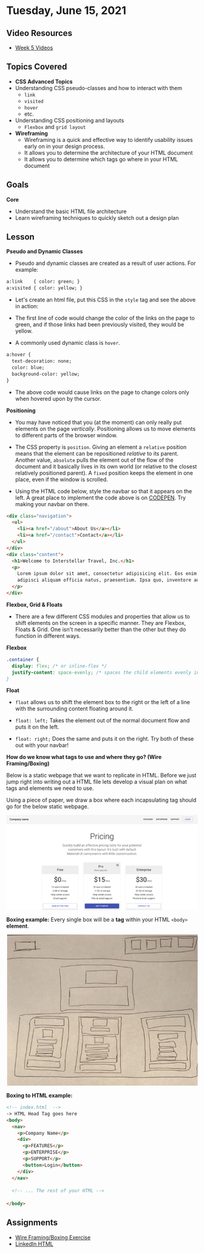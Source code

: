 # Tuesday, June 15, 2021
## Video Resources
- [Week 5 Videos](https://www.youtube.com/watch?v=V2nozKafd5w&list=PLu0CiQ7bzwERdY3DZWm2QK2dodaqV6bvG)

## Topics Covered
- **CSS Advanced Topics**
- Understanding CSS pseudo-classes and how to interact with them
  - `link`
  - `visited`
  - `hover`
  - etc.
- Understanding CSS positioning and layouts
  - `Flexbox` and `grid layout`
- **Wireframing**
  - Wireframing is a quick and effective way to identify usability issues early on in your design process.
  - It allows you to determine the architecture of your HTML document
  - It allows you to determine which tags go where in your HTML document

## Goals
**Core**
- Understand the basic HTML file architecture
- Learn wireframing techniques to quickly sketch out a design plan


## Lesson

**Pseudo and Dynamic Classes**
- Pseudo and dynamic classes are created as a result of user actions. For example:

```HTML
a:link    { color: green; }
a:visited { color: yellow; }
```
- Let's create an html file, put this CSS in the `style` tag and see the above in action:

- The first line of code would change the color of the links on the page to green, and if those links had been previously visited, they would be yellow.

- A commonly used dynamic class is `hover`.

```HTML
a:hover {
  text-decoration: none;
  color: blue;
  background-color: yellow;
}
```

- The above code would cause links on the page to change colors only when hovered upon by the cursor.

**Positioning**

- You may have noticed that you (at the moment) can only really put elements on the page _vertically_. Positioning allows us to move elements to different parts of the browser window.

- The CSS property is `position`. Giving an element a `relative` position means that the element can be repositioned
_relative_ to its parent. Another value, `absolute` pulls the element out of the flow of the document and it basically
lives in its own world (or relative to the closest relatively positioned parent). A `fixed` position keeps the element
in one place, even if the window is scrolled.

- Using the HTML code below, style the navbar so that it appears on the left. A great place to implement the code above is on [CODEPEN](https://codepen.io/). Try making your navbar on there.
```HTML
<div class="navigation">
  <ul>
    <li><a href="/about">About Us</a></li>
    <li><a href="/contact">Contact</a></li>
  </ul>
</div>
<div class="content">
  <h1>Welcome to Interstellar Travel, Inc.</h1>
  <p>
    Lorem ipsum dolor sit amet, consectetur adipisicing elit. Eos enim quam dignissimos officiis, nam ex molestiae
    adipisci aliquam officia natus, praesentium. Ipsa quo, inventore autem, quod neque esse quasi debitis!
  </p>
</div>
```

**Flexbox, Grid & Floats**

- There are a few different CSS modules and properties that allow us to shift elements on the screen in a specific manner. They are Flexbox, Floats & Grid. One isn't necessarily better than the other but they do function in different ways.

__Flexbox__

```css
.container {
  display: flex; /* or inline-flex */
  justify-content: space-evenly; /* spaces the child elements evenly in relation to the parent container
}
```

__Float__

- `float` allows us to shift the element box to the right or the left of a line
with the surrounding content floating around it.

- `float: left;` Takes the element out of the normal document flow and puts it on the left.

- `float: right;` Does the same and puts it on the right. Try both of these out with your navbar!

**How do we know what tags to use and where they go? (Wire Framing/Boxing)**

Below is a static webpage that we want to replicate in HTML. Before we just jump right into writing out a HTML file lets develop a visual plan on what tags and elements we need to use.

Using a piece of paper, we draw a box where each incapsulating tag should go for the below static webpage.

![Basic HTML Webpage](../page-resources/html_static_page.png)

__Boxing example:__
Every single box will be a __tag__ within your HTML `<body>` __element__.

![Boxing Examples](../page-resources/boxing.png)

__Boxing to HTML example:__

```html
<!-- index.html  -->
-> HTML Head Tag goes here
<body>
  <nav>
    <p>Company Name</p>
    <div>
      <p>FEATURES</p>
      <p>ENTERPRISE</p>
      <p>SUPPORT</p>
      <button>Login</button>
    </div>
  </nav>

  <!-- ... The rest of your HTML -->

</body>

```

## Assignments
- [Wire Framing/Boxing Exercise](https://github.com/oscarplatoon/wire-framing-boxing-exercise)
- [LinkedIn HTML](https://github.com/oscarplatoon/linkedin-html)



